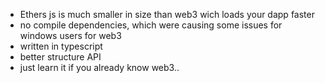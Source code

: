 - Ethers js is much smaller in size than web3 wich loads your dapp faster
- no compile dependencies, which were causing some issues for windows users for web3
- written in typescript
- better structure API
- just learn it if you already know web3..
